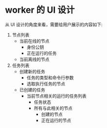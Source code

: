 # worker 的 UI 设计

从 UI 设计的角度来看，需要给用户展示的内容如下:

1. 节点列表
    - 当前在线的节点
        - 身份公钥
        - 正在运行的任务
    - 当前离线的节点
2. 任务列表
    - 创建新的任务
        - 任务的类型和命令行参数
        - 选取执行任务的节点
    - 已创建的任务
        - 当前节点相关的运行的任务列表
            - 任务状态
            - 所有与此相关的节点
                - 创建的节点
                - 正在运行的节点